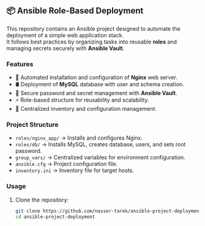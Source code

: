 ## 📦 Ansible Role-Based Deployment

This repository contains an Ansible project designed to automate the deployment of a simple web application stack.  
It follows best practices by organizing tasks into reusable **roles** and managing secrets securely with **Ansible Vault**.

### Features
- 🚀 Automated installation and configuration of **Nginx** web server.
- 🛢️ Deployment of **MySQL** database with user and schema creation.
- 🔑 Secure password and secret management with **Ansible Vault**.
- ⚡ Role-based structure for reusability and scalability.
- 📂 Centralized inventory and configuration management.

### Project Structure
- `roles/nginx_app/` → Installs and configures Nginx.
- `roles/db/` → Installs MySQL, creates database, users, and sets root password.
- `group_vars/` → Centralized variables for environment configuration.
- `ansible.cfg` → Project configuration file.
- `inventory.ini` → Inventory file for target hosts.

### Usage
1. Clone the repository:
   ```bash
   git clone https://github.com/nasser-tarek/ansible-project-deployment.git
   cd ansible-project-deployment
